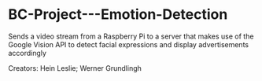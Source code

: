 # BC-Project---Emotion-Detection
Sends a video stream from a Raspberry Pi to a server that makes use of the Google Vision API to detect facial expressions and display advertisements accordingly

Creators: Hein Leslie; Werner Grundlingh
